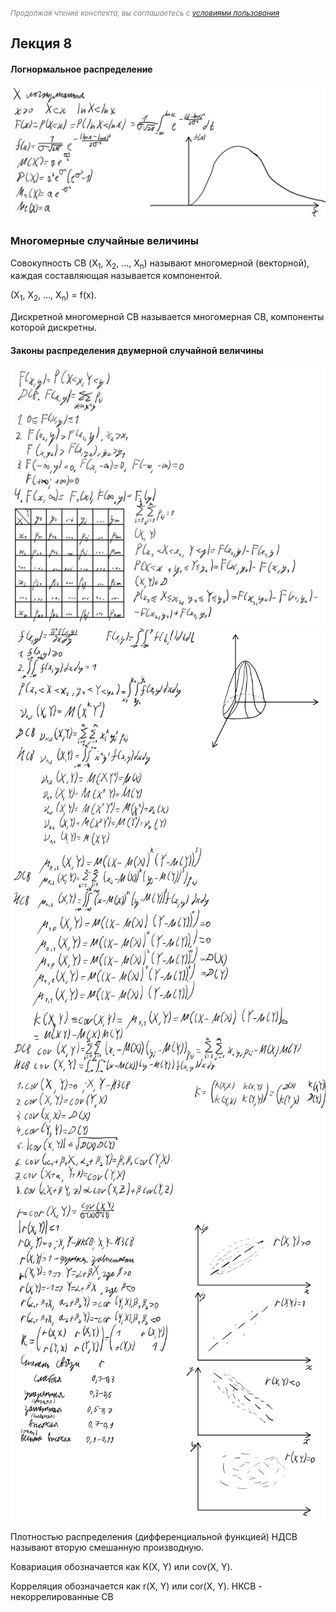<small><i style="color: grey;">Продолжая чтение конспекта, вы соглашаетесь с [условиями пользования](LICENSE)</i></small>

## Лекция 8

#### Логнормальное распределение

<img src=source-figures/lect8-1.png>

### Многомерные случайные величины

Совокупность СВ (X<sub>1</sub>, X<sub>2</sub>, ..., X<sub>n</sub>) называют многомерной (векторной), каждая составляющая называется компонентой.

(X<sub>1</sub>, X<sub>2</sub>, ..., X<sub>n</sub>) = f(x).

Дискретной многомерной СВ называется многомерная СВ, компоненты которой дискретны.

#### Законы распределения двумерной случайной величины

<img src=source-figures/lect8-2.png>
<img src=source-figures/lect8-3.png>
<img src=source-figures/lect8-4.png>

Плотностью распределения (дифференциальной функцией) НДСВ называют вторую смешанную производную.

Ковариация обозначается как K(X, Y) или cov(X, Y).

Корреляция обозначается как r(X, Y) или cor(X, Y). НКСВ - некоррелированные СВ
